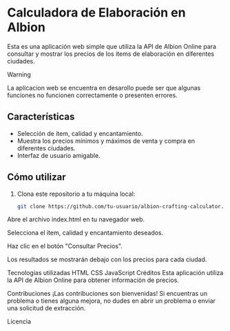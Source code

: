 # Calculadora de Elaboración en Albion

Esta es una aplicación web simple que utiliza la API de Albion Online para consultar y mostrar los precios de los ítems de elaboración en diferentes ciudades.
>[!WARNING]
>La aplicacion web se encuentra en desarollo puede ser que algunas funciones no funcionen correctamente o presenten errores.

## Características

- Selección de ítem, calidad y encantamiento.
- Muestra los precios mínimos y máximos de venta y compra en diferentes ciudades.
- Interfaz de usuario amigable.

## Cómo utilizar

1. Clona este repositorio a tu máquina local:

   ```bash
   git clone https://github.com/tu-usuario/albion-crafting-calculator.git
Abre el archivo index.html en tu navegador web.

Selecciona el ítem, calidad y encantamiento deseados.

Haz clic en el botón "Consultar Precios".

Los resultados se mostrarán debajo con los precios para cada ciudad.

Tecnologías utilizadas
HTML
CSS
JavaScript
Créditos
Esta aplicación utiliza la API de Albion Online para obtener información de precios.

Contribuciones
¡Las contribuciones son bienvenidas! Si encuentras un problema o tienes alguna mejora, no dudes en abrir un problema o enviar una solicitud de extracción.

Licencia
